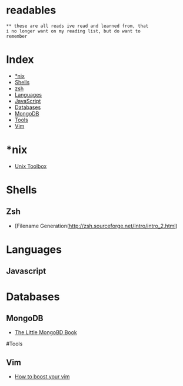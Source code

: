 readables
=========

``` english
** these are all reads ive read and learned from, that  
i no longer want on my reading list, but do want to  
remember
```

# Index
* [\*nix](#\*nix)
* [Shells](#Shells)
 * [zsh](#Zsh)
* [Languages](#Languages)
 * [JavaScript](#JavaScript)
* [Databases](#Databases)
 * [MongoDB](#MongoDB)
* [Tools](#Tools)
 * [Vim](#Vim)

# \*nix
 * [Unix Toolbox](http://cb.vu/unixtoolbox.xhtml) 

# Shells
## Zsh
* [Filename Generation(http://zsh.sourceforge.net/Intro/intro_2.html)

# Languages
## Javascript

# Databases
## MongoDB 
* [ The Little MongoBD Book](http://openmymind.net/mongodb.pdf)

#Tools
## Vim 
 * [How to boost your vim](http://sheerun.net/2014/03/21/how-to-boost-your-vim-productivity/)
